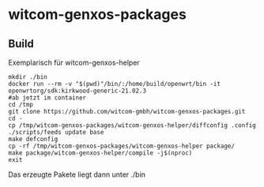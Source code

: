 # witcom-genxos-packages

## Build

Exemplarisch für witcom-genxos-helper 

```
mkdir ./bin
docker run --rm -v "$(pwd)"/bin/:/home/build/openwrt/bin -it openwrtorg/sdk:kirkwood-generic-21.02.3
#ab jetzt im container
cd /tmp
git clone https://github.com/witcom-gmbh/witcom-genxos-packages.git
cd -
cp /tmp/witcom-genxos-packages/witcom-genxos-helper/diffconfig .config
./scripts/feeds update base
make defconfig
cp -rf /tmp/witcom-genxos-packages/witcom-genxos-helper package/
make package/witcom-genxos-helper/compile -j$(nproc)
exit
```

Das erzeugte Pakete liegt dann unter ./bin
